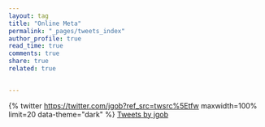 ```yaml
---
layout: tag
title: "Online Meta"
permalink: "_pages/tweets_index"
author_profile: true
read_time: true
comments: true
share: true
related: true


---
```


{% twitter https://twitter.com/jgob?ref_src=twsrc%5Etfw maxwidth=100% limit=20 data-theme="dark" %}
<a class="twitter-timeline" data-theme="dark" href="https://twitter.com/jgob?ref_src=twsrc%5Etfw">Tweets by jgob</a> <script async src="https://platform.twitter.com/widgets.js" charset="utf-8"></script>
